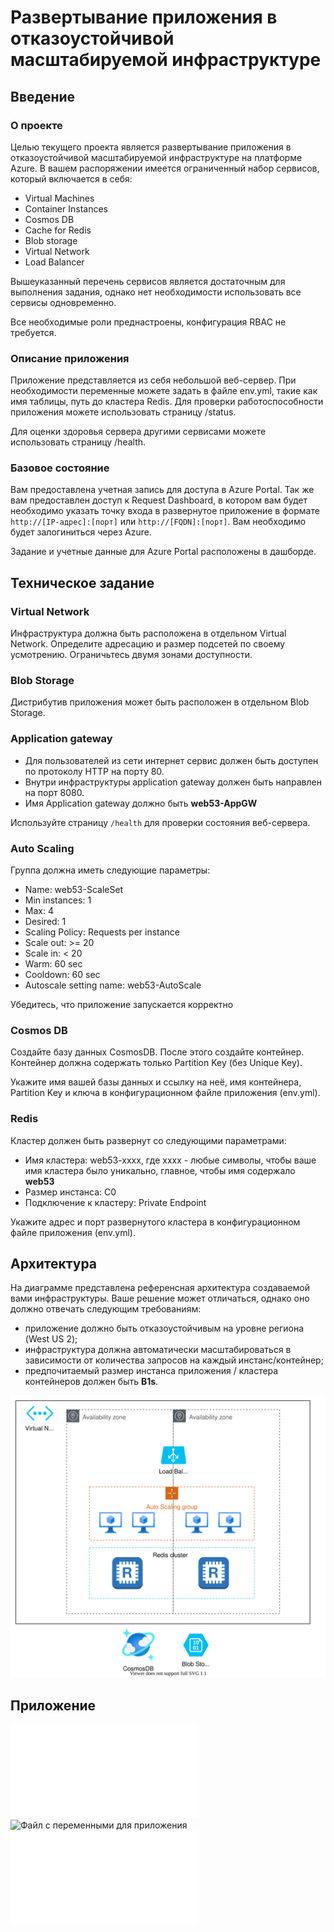# Развертывание приложения в отказоустойчивой масштабируемой инфраструктуре
## Введение
### О проекте
Целью текущего проекта является развертывание приложения в отказоустойчивой масштабируемой инфраструктуре на платформе Azure. В вашем распоряжении имеется ограниченный набор сервисов, который включается в себя:
* Virtual Machines
* Container Instances
* Cosmos DB
* Cache for Redis
* Blob storage
* Virtual Network
* Load Balancer

Вышеуказанный перечень сервисов является достаточным для выполнения задания, однако нет необходимости использовать все сервисы одновременно.

Все необходимые роли преднастроены, конфигурация RBAC не требуется.

### Описание приложения
Приложение представляется из себя небольшой веб-сервер. При необходимости переменные можете задать в файле env.yml, такие как имя таблицы, путь до кластера Redis. Для проверки работоспособности приложения можете использовать страницу /status.

Для оценки здоровья сервера другими сервисами можете использовать страницу /health.

### Базовое состояние
Вам предоставлена учетная запись для доступа в Azure Portal. Так же вам предоставлен доступ к Request Dashboard, в котором вам будет необходимо указать точку входа в развернутое приложение в формате `http://[IP-адрес]:[порт]` или `http://[FQDN]:[порт]`. Вам необходимо будет залогиниться через Azure.

Задание и учетные данные для Azure Portal расположены в дашборде.

## Техническое задание
### Virtual Network
Инфраструктура должна быть расположена в отдельном Virtual Network. Определите адресацию и размер подсетей по своему усмотрению. Ограничьтесь двумя зонами доступности.

### Blob Storage
Дистрибутив приложения может быть расположен в отдельном Blob Storage.

### Application gateway
* Для пользователей из сети интернет сервис должен быть доступен по протоколу HTTP на порту 80.
* Внутри инфраструктуры application gateway должен быть направлен на порт 8080.
* Имя Application gateway должно быть **web53-AppGW**

Используйте страницу `/health` для проверки состояния веб-сервера.

### Auto Scaling
Группа должна иметь следующие параметры:

* Name: web53-ScaleSet
* Min instances: 1
* Max: 4
* Desired: 1
* Scaling Policy: Requests per instance
* Scale out: >= 20
* Scale in: < 20
* Warm: 60 sec
* Cooldown: 60 sec
* Autoscale setting name: web53-AutoScale

Убедитесь, что приложение запускается корректно

### Cosmos DB
Создайте базу данных CosmosDB. После этого создайте контейнер. Контейнер должна содержать только Partition Key (без Unique Key).

Укажите имя вашей базы данных и ссылку на неё, имя контейнера, Partition Key и ключа в конфигурационном файле приложения (env.yml).

### Redis
Кластер должен быть развернут со следующими параметрами:

* Имя кластера: web53-xxxx, где xxxx - любые символы, чтобы ваше имя кластера было уникально, главное, чтобы имя содержало **web53**
* Размер инстанса: C0
* Подключение к кластеру: Private Endpoint


Укажите адрес и порт развернутого кластера в конфигурационном файле приложения (env.yml).

## Архитектура
На диаграмме представлена референсная архитектура создаваемой вами инфраструктуры. Ваше решение может отличаться, однако оно должно отвечать следующим требованиям:
* приложение должно быть отказоустойчивым на уровне региона (West US 2);
* инфраструктура должна автоматически масштабироваться в зависимости от количества запросов на каждый инстанс/контейнер;
* предпочитаемый размер инстанса приложения / кластера контейнеров должен быть **B1s**.

![Diagram](./assets/diagram.svg)

## Приложение

![Приложение](./assets/app.py)
![Файл с переменными для приложения](./assets/env.yaml)
![Файл с зависимостями для приложения](./assets/requirements.txt)